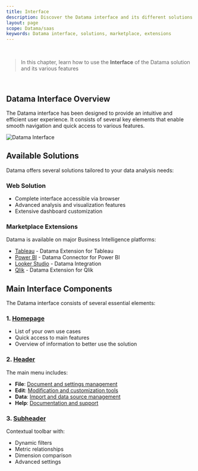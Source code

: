 ```yaml
---
title: Interface
description: Discover the Datama interface and its different solutions
layout: page
scope: Datama/saas
keywords: Datama interface, solutions, marketplace, extensions
---
```


<br>

> In this chapter, learn how to use the **Interface** of the Datama solution and its various features

<br>

## Datama Interface Overview

The Datama interface has been designed to provide an intuitive and efficient user experience. It consists of several key elements that enable smooth navigation and quick access to various features.

![Datama Interface](/assets/images/interface/homepage.png)

## Available Solutions

Datama offers several solutions tailored to your data analysis needs:

### Web Solution
- Complete interface accessible via browser
- Advanced analysis and visualization features
- Extensive dashboard customization

### Marketplace Extensions

Datama is available on major Business Intelligence platforms:

- [Tableau](https://tableau.com) - Datama Extension for Tableau
- [Power BI](https://powerbi.com) - Datama Connector for Power BI
- [Looker Studio](https://lookerstudio.google.com) - Datama Integration
- [Qlik](https://qlik.com) - Datama Extension for Qlik

## Main Interface Components

The Datama interface consists of several essential elements:

### 1. [Homepage]({{site.url}}/{{site.baseurl}}/core_app/new/interface/homepage/homepage.html)
- List of your own use cases
- Quick access to main features
- Overview of information to better use the solution

### 2. [Header]({{site.url}}/{{site.baseurl}}/core_app/new/interface/header/header.html)
The main menu includes:
- **File**: [Document and settings management]({{site.url}}/{{site.baseurl}}/core_app/new/interface/file)
- **Edit**: [Modification and customization tools]({{site.url}}/{{site.baseurl}}/core_app/new/interface/edit)
- **Data**: [Import and data source management]({{site.url}}/{{site.baseurl}}/core_app/new/interface/data)
- **Help**: [Documentation and support]({{site.url}}/{{site.baseurl}}/core_app/new/interface/help)

### 3. [Subheader]({{site.url}}/{{site.baseurl}}/core_app/new/interface/subheader/subheader.html)
Contextual toolbar with:
- Dynamic filters
- Metric relationships
- Dimension comparison
- Advanced settings
